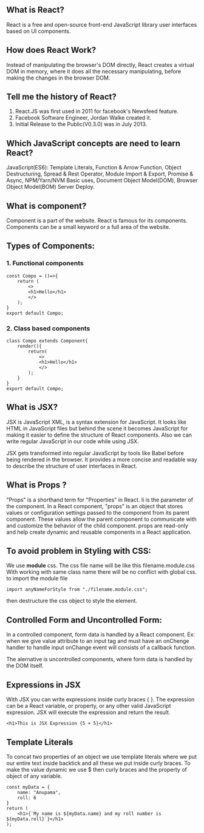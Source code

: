 ## What is React?
React is a free and open-source front-end JavaScript library user interfaces based on UI components.

## How does React Work?
Instead of manipulating the browser's DOM directly, React creates a virtual DOM in memory, where it does all the necessary manipulating, before making the changes in the browser DOM.

## Tell me the history of React?
1. React.JS was first used in 2011 for facebook's Newsfeed feature.
2. Facebook Software Engineer, Jordan Walke created it.
3. Initial Release to the Public(V0.3.0) was in July 2013.

## Which JavaScript concepts are need to learn React?
JavaScript(ES6): Template Literals, Function & Arrow Function, Object Destructuring, Spread & Rest Operator, Module Import & Export, Promise & Async, NPM/Yarn/NVM Basic uses, Document Object Model(DOM), Browser Object Model(BOM) Server Deploy.

## What is component?
Component is a part of the website. React is famous for its components. Components can be a small keyword or a full area of the website.

## Types of Components:
### 1. Functional components
    const Compo = ()=>{
        return (
            <>
            <h1>Hello</h1>
            </>
        );
    }
    export default Compo;
### 2. Class based components
    class Compo extends Component{
        render(){
            return(
                <>
                <h1>Hello</h1>
                </>
            );
        }
    }
    export default Compo;

## What is JSX?
JSX is JavaScript XML, is a syntax extension for JavaScript. It looks like HTML in JavaScript files but behind the scene it becomes JavaScript for making it easier to define the structure of React components. Also we can write regular JavaScript in our code while using JSX.

JSX gets transformed into regular JavaScript by tools like Babel before being rendered in the browser.
It provides a more concise and readable way to describe the structure of user interfaces in React.

## What is Props ?
"Props" is a shorthand term for "Properties" in React. Ii is the parameter of the component. In a React component, "props" is an object that stores values or configuration settings passed to the component from its parent component. These values allow the parent component to communicate with and customize the behavior of the child component. props are read-only and help create dynamic and reusable components in a React application.

## To avoid problem in Styling with CSS:
We use <strong>module</strong> css. The css file name will be like this filename.module.css 
With working with same class name there will be no conflict with global css.
to import the module file
    
    import anyNameForStyle from "./filename.module.css";

then destructure the css object to style the element.

## Controlled Form and Uncontrolled Form:
In a controlled component, form data is handled by a React component. Ex: when we give value attribute to an input tag and must have an onChenge handler to handle input onChange event will consists of a callback function.

The alernative is uncontrolled components, where form data is handled by the DOM itself.

## Expressions in JSX
With JSX you can write expressions inside curly braces { }.
The expression can be a React variable, or property, or any other valid JavaScript expression. JSX will execute the expression and return the result.
    
    <h1>This is JSX Expression {5 + 5}</h1>

## Template Literals
To concat two properties of an object we use template literals where we put our entire text inside backtick and all these we put inside curly braces. To make the value dynamic we use $ then curly braces and the property of object of any variable.

    const myData = {
        name: "Anupama",
        roll: 6
    }
    return (
        <h1>{`My name is ${myData.name} and my roll number is ${myData.roll}`}</h1>
    );